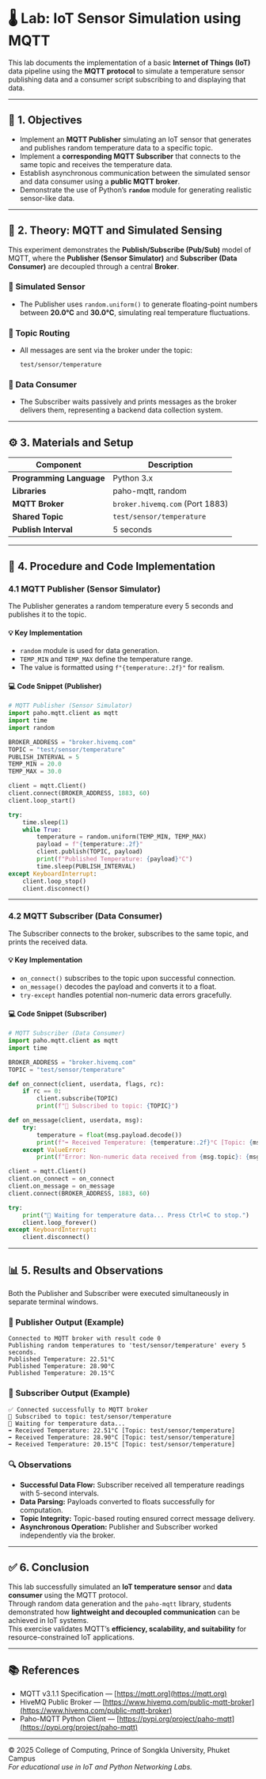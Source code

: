 # 🌡️ Lab: IoT Sensor Simulation using MQTT

This lab documents the implementation of a basic **Internet of Things (IoT)** data pipeline using the **MQTT protocol** to simulate a temperature sensor publishing data and a consumer script subscribing to and displaying that data.

---

## 🎯 1. Objectives

- Implement an **MQTT Publisher** simulating an IoT sensor that generates and publishes random temperature data to a specific topic.  
- Implement a **corresponding MQTT Subscriber** that connects to the same topic and receives the temperature data.  
- Establish asynchronous communication between the simulated sensor and data consumer using a **public MQTT broker**.  
- Demonstrate the use of Python’s **`random`** module for generating realistic sensor-like data.

---

## 🧠 2. Theory: MQTT and Simulated Sensing

This experiment demonstrates the **Publish/Subscribe (Pub/Sub)** model of MQTT, where the **Publisher (Sensor Simulator)** and **Subscriber (Data Consumer)** are decoupled through a central **Broker**.

### 🔹 Simulated Sensor
- The Publisher uses `random.uniform()` to generate floating-point numbers between **20.0°C** and **30.0°C**, simulating real temperature fluctuations.

### 🔹 Topic Routing
- All messages are sent via the broker under the topic:  
  ```
  test/sensor/temperature
  ```

### 🔹 Data Consumer
- The Subscriber waits passively and prints messages as the broker delivers them, representing a backend data collection system.

---

## ⚙️ 3. Materials and Setup

| Component | Description |
|------------|-------------|
| **Programming Language** | Python 3.x |
| **Libraries** | paho-mqtt, random |
| **MQTT Broker** | `broker.hivemq.com` (Port 1883) |
| **Shared Topic** | `test/sensor/temperature` |
| **Publish Interval** | 5 seconds |

---

## 🧩 4. Procedure and Code Implementation

### 4.1 MQTT Publisher (Sensor Simulator)

The Publisher generates a random temperature every 5 seconds and publishes it to the topic.

#### 💡 Key Implementation
- `random` module is used for data generation.  
- `TEMP_MIN` and `TEMP_MAX` define the temperature range.  
- The value is formatted using `f"{temperature:.2f}"` for realism.  

#### 💻 Code Snippet (Publisher)
```python
# MQTT Publisher (Sensor Simulator)
import paho.mqtt.client as mqtt
import time
import random

BROKER_ADDRESS = "broker.hivemq.com"
TOPIC = "test/sensor/temperature"
PUBLISH_INTERVAL = 5
TEMP_MIN = 20.0
TEMP_MAX = 30.0

client = mqtt.Client()
client.connect(BROKER_ADDRESS, 1883, 60)
client.loop_start()

try:
    time.sleep(1)
    while True:
        temperature = random.uniform(TEMP_MIN, TEMP_MAX)
        payload = f"{temperature:.2f}"
        client.publish(TOPIC, payload)
        print(f"Published Temperature: {payload}°C")
        time.sleep(PUBLISH_INTERVAL)
except KeyboardInterrupt:
    client.loop_stop()
    client.disconnect()
```

---

### 4.2 MQTT Subscriber (Data Consumer)

The Subscriber connects to the broker, subscribes to the same topic, and prints the received data.

#### 💡 Key Implementation
- `on_connect()` subscribes to the topic upon successful connection.  
- `on_message()` decodes the payload and converts it to a float.  
- `try-except` handles potential non-numeric data errors gracefully.

#### 💻 Code Snippet (Subscriber)
```python
# MQTT Subscriber (Data Consumer)
import paho.mqtt.client as mqtt
import time

BROKER_ADDRESS = "broker.hivemq.com"
TOPIC = "test/sensor/temperature"

def on_connect(client, userdata, flags, rc):
    if rc == 0:
        client.subscribe(TOPIC)
        print(f"🔔 Subscribed to topic: {TOPIC}")

def on_message(client, userdata, msg):
    try:
        temperature = float(msg.payload.decode())
        print(f"➡️ Received Temperature: {temperature:.2f}°C [Topic: {msg.topic}]")
    except ValueError:
        print(f"Error: Non-numeric data received from {msg.topic}: {msg.payload.decode()}")

client = mqtt.Client()
client.on_connect = on_connect
client.on_message = on_message
client.connect(BROKER_ADDRESS, 1883, 60)

try:
    print("🚀 Waiting for temperature data... Press Ctrl+C to stop.")
    client.loop_forever()
except KeyboardInterrupt:
    client.disconnect()
```

---

## 📊 5. Results and Observations

Both the Publisher and Subscriber were executed simultaneously in separate terminal windows.

### 🧾 Publisher Output (Example)
```
Connected to MQTT broker with result code 0
Publishing random temperatures to 'test/sensor/temperature' every 5 seconds.
Published Temperature: 22.51°C
Published Temperature: 28.90°C
Published Temperature: 20.15°C
```

### 🧾 Subscriber Output (Example)
```
✅ Connected successfully to MQTT broker
🔔 Subscribed to topic: test/sensor/temperature
🚀 Waiting for temperature data...
➡️ Received Temperature: 22.51°C [Topic: test/sensor/temperature]
➡️ Received Temperature: 28.90°C [Topic: test/sensor/temperature]
➡️ Received Temperature: 20.15°C [Topic: test/sensor/temperature]
```

### 🔍 Observations
- **Successful Data Flow:** Subscriber received all temperature readings with 5-second intervals.  
- **Data Parsing:** Payloads converted to floats successfully for computation.  
- **Topic Integrity:** Topic-based routing ensured correct message delivery.  
- **Asynchronous Operation:** Publisher and Subscriber worked independently via the broker.

---

## ✅ 6. Conclusion

This lab successfully simulated an **IoT temperature sensor** and **data consumer** using the MQTT protocol.  
Through random data generation and the `paho-mqtt` library, students demonstrated how **lightweight and decoupled communication** can be achieved in IoT systems.  
This exercise validates MQTT’s **efficiency, scalability, and suitability** for resource-constrained IoT applications.

---

## 📚 References

- MQTT v3.1.1 Specification — [https://mqtt.org](https://mqtt.org)  
- HiveMQ Public Broker — [https://www.hivemq.com/public-mqtt-broker](https://www.hivemq.com/public-mqtt-broker)  
- Paho-MQTT Python Client — [https://pypi.org/project/paho-mqtt](https://pypi.org/project/paho-mqtt)

---

© 2025 College of Computing, Prince of Songkla University, Phuket Campus  
*For educational use in IoT and Python Networking Labs.*
